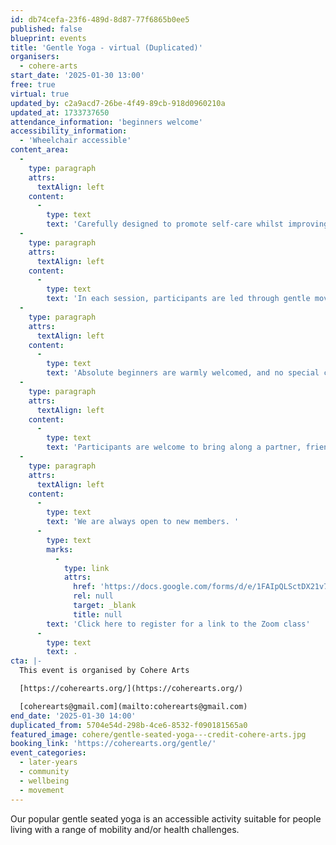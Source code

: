 ```yaml
---
id: db74cefa-23f6-489d-8d87-77f6865b0ee5
published: false
blueprint: events
title: 'Gentle Yoga - virtual (Duplicated)'
organisers:
  - cohere-arts
start_date: '2025-01-30 13:00'
free: true
virtual: true
updated_by: c2a9acd7-26be-4f49-89cb-918d0960210a
updated_at: 1733737650
attendance_information: 'beginners welcome'
accessibility_information:
  - 'Wheelchair accessible'
content_area:
  -
    type: paragraph
    attrs:
      textAlign: left
    content:
      -
        type: text
        text: 'Carefully designed to promote self-care whilst improving physical and mental wellbeing, the activity offers a gentle way to ease back into exercise.'
  -
    type: paragraph
    attrs:
      textAlign: left
    content:
      -
        type: text
        text: 'In each session, participants are led through gentle movements and poses to relaxing music, with all activity taking place seated on a chair. The lead practitioner will invite everyone to adapt how they engage according to their own individual need, offering a range of options to choose from. '
  -
    type: paragraph
    attrs:
      textAlign: left
    content:
      -
        type: text
        text: 'Absolute beginners are warmly welcomed, and no special clothing or equipment is required. '
  -
    type: paragraph
    attrs:
      textAlign: left
    content:
      -
        type: text
        text: 'Participants are welcome to bring along a partner, friend or carer.'
  -
    type: paragraph
    attrs:
      textAlign: left
    content:
      -
        type: text
        text: 'We are always open to new members. '
      -
        type: text
        marks:
          -
            type: link
            attrs:
              href: 'https://docs.google.com/forms/d/e/1FAIpQLSctDX21v7impCywbrHBScnnZlM1bQ5KHZspzHlMtRl8C3sQPQ/viewform'
              rel: null
              target: _blank
              title: null
        text: 'Click here to register for a link to the Zoom class'
      -
        type: text
        text: .
cta: |-
  This event is organised by Cohere Arts

  [https://coherearts.org/](https://coherearts.org/)

  [coherearts@gmail.com](mailto:coherearts@gmail.com)
end_date: '2025-01-30 14:00'
duplicated_from: 5704e54d-298b-4ce6-8532-f090181565a0
featured_image: cohere/gentle-seated-yoga---credit-cohere-arts.jpg
booking_link: 'https://coherearts.org/gentle/'
event_categories:
  - later-years
  - community
  - wellbeing
  - movement
---
```

Our popular gentle seated yoga is an accessible activity suitable for people living with a range of mobility and/or health challenges.